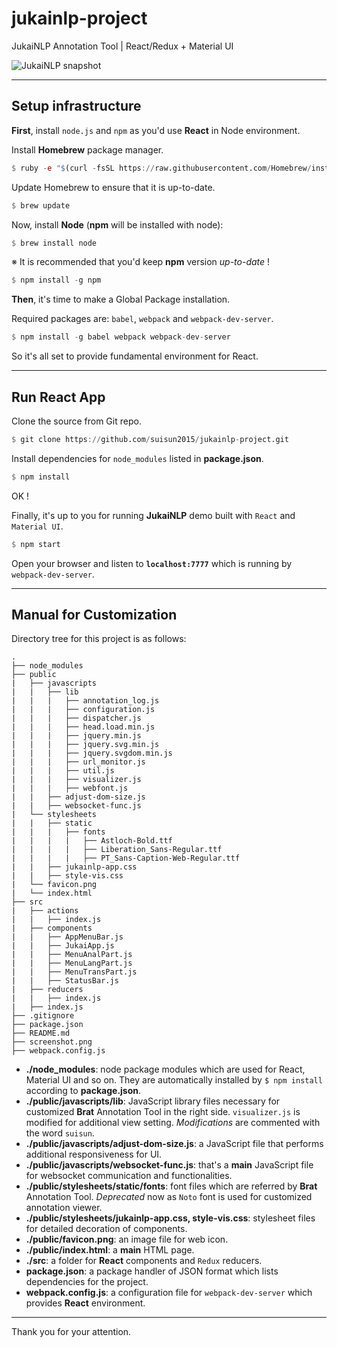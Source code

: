 # jukainlp-project

JukaiNLP Annotation Tool | React/Redux + Material UI

![JukaiNLP snapshot](https://bytebucket.org/suisun_312/new_jukainlp/raw/cb4b3f211ef6e651c9f5f654f20b574bf2750b86/screenshot.png?token=b7cab5111a86e9b174ee923a967bfba63ce8ddc4)

---

## Setup infrastructure

**First**, install `node.js` and `npm` as you'd use **React** in Node environment.

Install **Homebrew** package manager.
```julia
$ ruby -e "$(curl -fsSL https://raw.githubusercontent.com/Homebrew/install/master/install)"
```
Update Homebrew to ensure that it is up-to-date.
```julia
$ brew update
```
Now, install **Node** (**npm** will be installed with node):
```julia
$ brew install node
```
※ It is recommended that you'd keep **npm** version *up-to-date* !
```julia
$ npm install -g npm
```

**Then**, it's time to make a Global Package installation.

Required packages are: `babel`, `webpack` and `webpack-dev-server`.
```julia
$ npm install -g babel webpack webpack-dev-server
```
So it's all set to provide fundamental environment for React.

---

## Run React App

Clone the source from Git repo.
```julia
$ git clone https://github.com/suisun2015/jukainlp-project.git
```
Install dependencies for `node_modules` listed in **package.json**.
```julia
$ npm install
```
OK !

Finally, it's up to you for running **JukaiNLP** demo built with `React` and `Material UI`.
```julia
$ npm start
```
Open your browser and listen to **`localhost:7777`** which is running by `webpack-dev-server`.

---

## Manual for Customization

Directory tree for this project is as follows:
```
.
├── node_modules
├── public
|   ├── javascripts
|   |   ├── lib
|   |   |   ├── annotation_log.js
|   |   |   ├── configuration.js
|   |   |   ├── dispatcher.js
|   |   |   ├── head.load.min.js
|   |   |   ├── jquery.min.js
|   |   |   ├── jquery.svg.min.js
|   |   |   ├── jquery.svgdom.min.js
|   |   |   ├── url_monitor.js
|   |   |   ├── util.js
|   |   |   ├── visualizer.js
|   |   |   ├── webfont.js
|   |   ├── adjust-dom-size.js
|   |   ├── websocket-func.js
|   └── stylesheets
|   |   ├── static
|   |   |   ├── fonts
|   |   |   |   ├── Astloch-Bold.ttf
|   |   |   |   ├── Liberation_Sans-Regular.ttf
|   |   |   |   ├── PT_Sans-Caption-Web-Regular.ttf
|   |   ├── jukainlp-app.css
|   |   ├── style-vis.css
|   └── favicon.png
|   └── index.html
├── src
|   ├── actions
|   |   ├── index.js
|   ├── components
|   |   ├── AppMenuBar.js
|   |   ├── JukaiApp.js
|   |   ├── MenuAnalPart.js
|   |   ├── MenuLangPart.js
|   |   ├── MenuTransPart.js
|   |   ├── StatusBar.js
|   ├── reducers
|   |   ├── index.js
|   ├── index.js
├── .gitignore
├── package.json
├── README.md
├── screenshot.png
├── webpack.config.js
```

- **./node_modules**: node package modules which are used for React, Material UI and so on. They are automatically installed by `$ npm install` according to **package.json**.
- **./public/javascripts/lib**: JavaScript library files necessary for customized **Brat** Annotation Tool in the right side. `visualizer.js` is modified for additional view setting. *Modifications* are commented with the word `suisun`.
- **./public/javascripts/adjust-dom-size.js**: a JavaScript file that performs additional responsiveness for UI.
- **./public/javascripts/websocket-func.js**: that's a **main** JavaScript file for websocket communication and functionalities.
- **./public/stylesheets/static/fonts**: font files which are referred by **Brat** Annotation Tool. *Deprecated* now as `Noto` font is used for customized annotation viewer.
- **./public/stylesheets/jukainlp-app.css, style-vis.css**: stylesheet files for detailed decoration of components.
- **./public/favicon.png**: an image file for web icon.
- **./public/index.html**: a **main** HTML page.
- **./src**: a folder for **React** components and `Redux` reducers.
- **package.json**:  a package handler of JSON format which lists dependencies for the project.
- **webpack.config.js**: a configuration file for `webpack-dev-server` which provides **React** environment.

---

Thank you for your attention.
